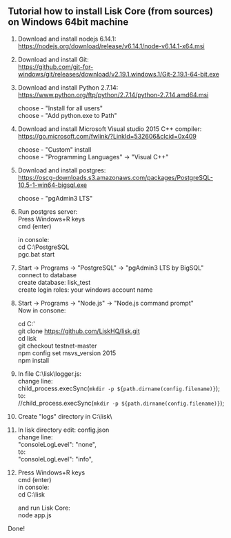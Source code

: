 <h2>Tutorial how to install Lisk Core (from sources) on Windows 64bit machine</h2>

1. Download and install nodejs 6.14.1:<br>
   https://nodejs.org/download/release/v6.14.1/node-v6.14.1-x64.msi

2. Download and install Git:<br>
   https://github.com/git-for-windows/git/releases/download/v2.19.1.windows.1/Git-2.19.1-64-bit.exe

3. Download and install Python 2.7.14:<br>
   https://www.python.org/ftp/python/2.7.14/python-2.7.14.amd64.msi
 
   choose - "Install for all users"<br>
   choose - "Add python.exe to Path"<br>

4. Download and install Microsoft Visual studio 2015 C++ compiler:<br>
   https://go.microsoft.com/fwlink/?LinkId=532606&clcid=0x409

   choose - "Custom" install<br>
   choose - "Programming Languages" -> "Visual C++"

5. Download and install postgres:<br>
   https://oscg-downloads.s3.amazonaws.com/packages/PostgreSQL-10.5-1-win64-bigsql.exe

   choose - "pgAdmin3 LTS"<br>

6. Run postgres server:<br>
   Press Windows+R keys<br>
   cmd (enter)<br>
   
   in console:<br>
   cd C:\PostgreSQL<br>
   pgc.bat start<br>

7. Start -> Programs -> "PostgreSQL" -> "pgAdmin3 LTS by BigSQL"<br>
   connect to database<br>
   create database: lisk_test<br>
   create login roles: your windows account name<br>

8. Start -> Programs -> "Node.js" -> "Node.js command prompt"<br>
   Now in consone:

   cd C:'\
   git clone https://github.com/LiskHQ/lisk.git<br>
   cd lisk<br>
   git checkout testnet-master<br>
   npm config set msvs_version 2015<br>
   npm install<br>

9. In file C:\lisk\logger.js:<br>
   change line:<br>
   child_process.execSync(`mkdir -p ${path.dirname(config.filename)}`);<br>
   to:<br>
   //child_process.execSync(`mkdir -p ${path.dirname(config.filename)}`);<br>

10. Create "logs" directory in C:\lisk\

11. In lisk directory edit: config.json<br>
    change line:<br>
    "consoleLogLevel": "none",<br>
    to:<br>
    "consoleLogLevel": "info",<br>

12. Press Windows+R keys<br>
    cmd (enter)
    <br>
    in console:<br>
    cd C:\lisk<br>

    and run Lisk Core:<br>
    node app.js<br>

Done!

